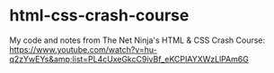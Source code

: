 # html-css-crash-course
My code and notes from The Net Ninja's HTML &amp; CSS Crash Course: https://www.youtube.com/watch?v=hu-q2zYwEYs&amp;list=PL4cUxeGkcC9ivBf_eKCPIAYXWzLlPAm6G
